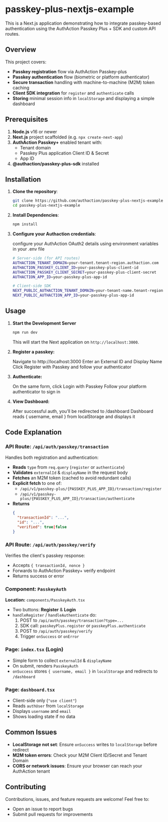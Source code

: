 # passkey-plus-nextjs-example

This is a Next.js application demonstrating how to integrate passkey-based authentication using the AuthAction Passkey Plus + SDK and custom API routes.

## Overview

This project covers:

- **Passkey registration** flow via AuthAction Passkey-plus
- **Passkey authentication** flow (biometric or platform authenticator)
- **Secure transaction** handling with machine-to-machine (M2M) token caching
- **Client SDK integration** for `register` and `authenticate` calls
- **Storing** minimal session info in `localStorage` and displaying a simple dashboard

## Prerequisites

1. **Node.js** v16 or newer
2. **Next.js** project scaffolded (e.g. `npx create-next-app`)
3. **AuthAction Passkey+** enabled tenant with:
   - Tenant domain
   - Passkey Plus application Client ID & Secret
   - App ID
4. **@authaction/passkey-plus-sdk** installed

## Installation

1. **Clone the repository**:

   ```bash
   git clone https://github.com/authaction/passkey-plus-nextjs-example.git
   cd passkey-plus-nextjs-example
   ```

2. **Install Dependencies**:

   ```bash
   npm install
   ```

3. **Configure your Authaction credentials**:

   configure your AuthAction OAuth2 details using environment variables in your .env file

   ```bash
   # Server-side (for API routes)
   AUTHACTION_TENANT_DOMAIN=your-tenant.tenant-region.authaction.com
   AUTHACTION_PASSKEY_CLIENT_ID=your-passkey-plus-client-id
   AUTHACTION_PASSKEY_CLIENT_SECRET=your-passkey-plus-client-secret
   AUTHACTION_APP_ID=your-passkey-plus-app-id

   # Client-side SDK
   NEXT_PUBLIC_AUTHACTION_TENANT_DOMAIN=your-tenant-name.tenant-region.authaction.com
   NEXT_PUBLIC_AUTHACTION_APP_ID=your-passkey-plus-app-id

   ```

## Usage

1. **Start the Development Server**

   ```bash
   npm run dev
   ```

   This will start the Next application on `http://localhost:3000`.

2. **Register a passkey:**

   Navigate to http://localhost:3000
   Enter an External ID and Display Name
   Click Register with Passkey and follow your authenticator

3. **Authenticate:**

   On the same form, click Login with Passkey
   Follow your platform authenticator to sign in

4. **View Dashboard:**

   After successful auth, you’ll be redirected to /dashboard
   Dashboard reads { username, email } from localStorage and displays it

## Code Explanation

### API Route: `/api/auth/passkey/transaction`

Handles both registration and authentication:

- **Reads** `type` from `req.query` (`register` or `authenticate`)
- **Validates** `externalId` & `displayName` in the request body
- **Fetches** an M2M token (cached to avoid redundant calls)
- **Explicit fetch** to one of:
  - `/api/v1/passkey-plus/{PASSKEY_PLUS_APP_ID}/transaction/register`
  - `/api/v1/passkey-plus/{PASSKEY_PLUS_APP_ID}/transaction/authenticate`
- **Returns**
  ```json
  {
    "transactionId": "...",
    "id": "...",
    "verified": true|false
  }
  ```

### API Route: `/api/auth/passkey/verify`

Verifies the client's passkey response:

- Accepts `{ transactionId, nonce }`
- Forwards to AuthAction Passkey+ verify endpoint
- Returns success or error

### Component: `PasskeyAuth`

**Location:** `components/PasskeyAuth.tsx`

- Two buttons: **Register** & **Login**
- `handleRegister` / `handleAuthenticate` do:
  1. POST to `/api/auth/passkey/transaction?type=...`
  2. SDK call: `passkeyPlus.register` or `passkeyPlus.authenticate`
  3. POST to `/api/auth/passkey/verify`
  4. Trigger `onSuccess` or `onError`

### Page: `index.tsx` (Login)

- Simple form to collect `externalId` & `displayName`
- On submit, renders `PasskeyAuth`
- `onSuccess` stores `{ username, email }` in `localStorage` and redirects to `/dashboard`

### Page: `dashboard.tsx`

- Client-side only (`"use client"`)
- Reads `authUser` from `localStorage`
- Displays `username` and `email`
- Shows loading state if no data

## Common Issues

- **LocalStorage not set**: Ensure `onSuccess` writes to `localStorage` before redirect
- **M2M token errors**: Check your M2M Client ID/Secret and Tenant Domain
- **CORS or network issues**: Ensure your browser can reach your AuthAction tenant

## Contributing

Contributions, issues, and feature requests are welcome! Feel free to:

- Open an issue to report bugs
- Submit pull requests for improvements
